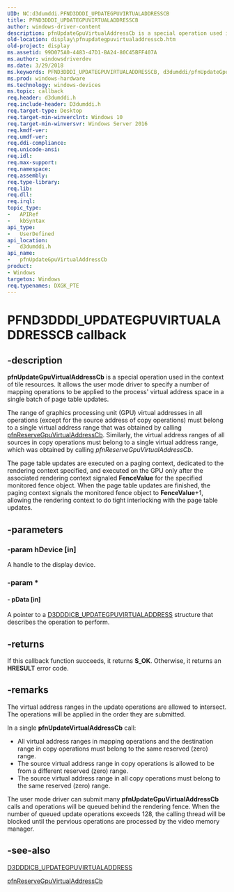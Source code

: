 ```yaml
---
UID: NC:d3dumddi.PFND3DDDI_UPDATEGPUVIRTUALADDRESSCB
title: PFND3DDDI_UPDATEGPUVIRTUALADDRESSCB
author: windows-driver-content
description: pfnUpdateGpuVirtualAddressCb is a special operation used in the context of tile resources.
old-location: display\pfnupdategpuvirtualaddresscb.htm
old-project: display
ms.assetid: 99D075A0-4483-47D1-BA24-80C45BFF407A
ms.author: windowsdriverdev
ms.date: 3/29/2018
ms.keywords: PFND3DDDI_UPDATEGPUVIRTUALADDRESSCB, d3dumddi/pfnUpdateGpuVirtualAddressCb, display.pfnupdategpuvirtualaddresscb, pfnUpdateGpuVirtualAddressCb, pfnUpdateGpuVirtualAddressCb callback function [Display Devices]
ms.prod: windows-hardware
ms.technology: windows-devices
ms.topic: callback
req.header: d3dumddi.h
req.include-header: D3dumddi.h
req.target-type: Desktop
req.target-min-winverclnt: Windows 10
req.target-min-winversvr: Windows Server 2016
req.kmdf-ver: 
req.umdf-ver: 
req.ddi-compliance: 
req.unicode-ansi: 
req.idl: 
req.max-support: 
req.namespace: 
req.assembly: 
req.type-library: 
req.lib: 
req.dll: 
req.irql: 
topic_type:
-	APIRef
-	kbSyntax
api_type:
-	UserDefined
api_location:
-	d3dumddi.h
api_name:
-	pfnUpdateGpuVirtualAddressCb
product:
- Windows
targetos: Windows
req.typenames: DXGK_PTE
---
```


# PFND3DDDI_UPDATEGPUVIRTUALADDRESSCB callback


## -description


<b>pfnUpdateGpuVirtualAddressCb</b> is a special operation used in the context of tile resources. It allows the user mode driver to specify a number of mapping operations to be applied to the process' virtual address space in a single batch of page table updates. 


The range of graphics processing unit (GPU) virtual addresses in all operations (except for the source address of copy operations) must belong to a single virtual address range that was obtained by calling <a href="https://msdn.microsoft.com/CEDE03E1-4B0D-4839-B7D6-0826CC103C5E">pfnReserveGpuVirtualAddressCb</a>.   Similarly, the virtual address ranges of all sources in copy operations must belong to a single virtual address range, which was obtained by calling <i>pfnReserveGpuVirtualAddressCb</i>.

The page table updates are executed on a paging context, dedicated to the rendering context specified, and executed on the GPU only after the associated rendering context signaled <b>FenceValue</b> for the specified monitored fence object. When the page table updates are finished, the paging context signals the monitored fence object to <b>FenceValue</b>+1, allowing the rendering context to do tight interlocking with the page table updates.


## -parameters




### -param hDevice [in]

A handle to the display device.


### -param *








#### - pData [in]

A pointer to a <a href="https://msdn.microsoft.com/library/windows/hardware/dn906767">D3DDDICB_UPDATEGPUVIRTUALADDRESS</a> structure that describes the operation to perform.




## -returns



If this callback function succeeds, it returns <b xmlns:loc="http://microsoft.com/wdcml/l10n">S_OK</b>. Otherwise, it returns an <b xmlns:loc="http://microsoft.com/wdcml/l10n">HRESULT</b> error code.




## -remarks



The virtual address ranges in the update operations are allowed to intersect. The operations will be applied in the order they are submitted.

In a single <b>pfnUpdateVirtualAddressCb</b> call:

<ul>
<li>All virtual address ranges in mapping operations and the destination range in copy operations must belong to the same reserved (zero) range.</li>
<li>The source virtual address range in copy operations is allowed to be from a different reserved (zero) range.</li>
<li>The source virtual address range in all copy operations must belong to the same reserved (zero) range.</li>
</ul>
The user mode driver can submit many <b>pfnUpdateGpuVirtualAddressCb</b> calls and operations will be queued behind the rendering fence. When the number of queued update operations exceeds 128, the calling thread will be blocked until the pervious operations are processed by the video memory manager.




## -see-also




<a href="https://msdn.microsoft.com/library/windows/hardware/dn906767">D3DDDICB_UPDATEGPUVIRTUALADDRESS</a>



<a href="https://msdn.microsoft.com/CEDE03E1-4B0D-4839-B7D6-0826CC103C5E">pfnReserveGpuVirtualAddressCb</a>
 

 

